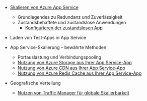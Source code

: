 * [Skalieren von Azure App Service](../articles/app-service-web/web-sites-scale.md)
  
  * Grundlegendes zu Redundanz und Zuverlässigkeit
  * Zustandsbehaftete und zustandslose Anwendungen
    * [Konfigurieren der zustandslosen App](https://azure.microsoft.com/blog/disabling-arrs-instance-affinity-in-windows-azure-web-sites/)
* Laden von Test-Apps in App Service   
* App Service-Skalierung – bewährte Methoden
  
  * Portauslastung und Verbindungspooling
  * [Nutzung von Azure Storage aus Ihrer App Service-App](../articles/storage/blobs/storage-dotnet-how-to-use-blobs.md)
  * [Nutzung von Azure CDN aus Ihrer App Service-App](../articles/cdn/cdn-overview.md)
  * [Nutzung von Azure Redis Cache aus Ihrer App Service-App](../articles/redis-cache/cache-dotnet-how-to-use-azure-redis-cache.md)
* Geografische Verteilung
  
  * [Nutzen von Traffic Manager für globale Skalierbarkeit](../articles/traffic-manager/traffic-manager-overview.md)

